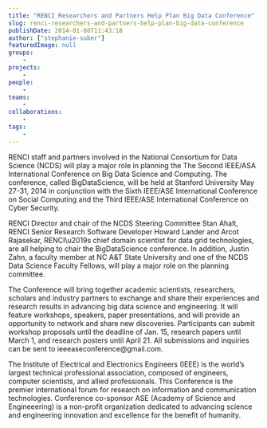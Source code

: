 ```yaml
---
title: "RENCI Researchers and Partners Help Plan Big Data Conference"
slug: renci-researchers-and-partners-help-plan-big-data-conference
publishDate: 2014-01-08T11:43:18
author: ["stephanie-suber"]
featuredImage: null
groups:
    - 
projects:
    - 
people:
    - 
teams: 
    - 
collaborations:
    - 
tags:
    - 
---
```

<p>RENCI staff and partners involved in the National Consortium for Data Science (NCDS) will play a major role in planning the The Second IEEE/ASA International Conference on Big Data Science and Computing. The conference, called BigDataScience, will be held at Stanford University May 27-31, 2014 in conjunction with the Sixth IEEE/ASE International Conference on Social Computing and the Third IEEE/ASE International Conference on Cyber Security.</p>
<p>RENCI Director and chair of the NCDS Steering Committee Stan Ahalt, RENCI Senior Research Software Developer Howard Lander and Arcot Rajasekar, RENCI\u2019s chief domain scientist for data grid technologies, are all helping to chair the BigDataScience conference. In addition, Justin Zahn, a faculty member at NC A&amp;T State University and one of the NCDS Data Science Faculty Fellows, will play a major role on the planning committee.</p>
<p>The Conference will bring together academic scientists, researchers, scholars and industry partners to exchange and share their experiences and research results in advancing big data science and engineering. It will feature workshops, speakers, paper presentations, and will provide an opportunity to network and share new discoveries. Participants can submit workshop proposals until the deadline of Jan. 15, research papers until March 1, and research posters until April 21. All submissions and inquiries can be sent to ieeeaseconference@gmail.com.</p>
<p>The Institute of Electrical and Electronics Engineers (IEEE) is the world&#8217;s largest technical professional association, composed of engineers, computer scientists, and allied professionals. This Conference is the premier international forum for research on information and communication technologies. Conference co-sponsor ASE (Academy of Science and Engineeering) is a non-profit organization dedicated to advancing science and engineering innovation and excellence for the benefit of humanity.</p>
<!-- AddThis Advanced Settings generic via filter on the_content --><!-- AddThis Share Buttons generic via filter on the_content -->
